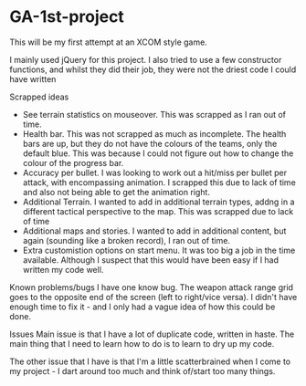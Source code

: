 # GA-1st-project
This will be my first attempt at an XCOM style game.

I mainly used jQuery for this project. I also tried to use a few constructor functions, and whilst they did their job, they were not the driest code I could have written

Scrapped ideas
- See terrain statistics on mouseover. This was scrapped as I ran out of time.
- Health bar. This was not scrapped as much as incomplete. The health bars are up, but they do not have the colours of the teams, only the default blue. This was because I could not figure out how to change the colour of the progress bar.
- Accuracy per bullet. I was looking to work out a hit/miss per bullet per attack, with encompassing animation. I scrapped this due to lack of time and also not being able to get the animation right.
- Additional Terrain. I wanted to add in additional terrain types, addng in a different tactical perspective to the map. This was scrapped due to lack of time
- Additional maps and stories. I wanted to add in additional content, but again (sounding like a broken record), I ran out of time.
- Extra customistion options on start menu. It was too big a job in the time available. Although I suspect that this would have been easy if I had written my code well.

Known problems/bugs
I have one know bug. The weapon attack range grid goes to the opposite end of the screen (left to right/vice versa). I didn't have enough time to fix it - and I only had a vague idea of how this could be done.

Issues
Main issue is that I have a lot of duplicate code, written in haste. The main thing that I need to learn how to do is to learn to dry up my code.

The other issue that I have is that I'm a little scatterbrained when I come to my project - I dart around too much and think of/start too many things.